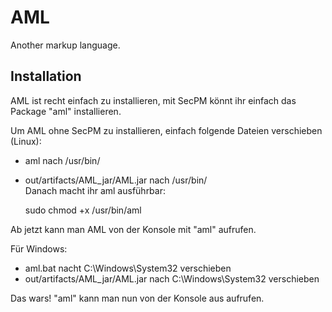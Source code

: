 # AML
Another markup language.

## Installation
AML ist recht einfach zu installieren, mit SecPM könnt ihr einfach das Package "aml" installieren.

Um AML ohne SecPM zu installieren, einfach folgende Dateien verschieben (Linux):
* aml nach /usr/bin/
* out/artifacts/AML_jar/AML.jar nach /usr/bin/  
Danach macht ihr aml ausführbar:

  sudo chmod +x /usr/bin/aml

Ab jetzt kann man AML von der Konsole mit "aml" aufrufen.

Für Windows:
* aml.bat nacht C:\Windows\System32 verschieben
* out/artifacts/AML_jar/AML.jar nach C:\Windows\System32 verschieben

Das wars! "aml" kann man nun von der Konsole aus aufrufen.
